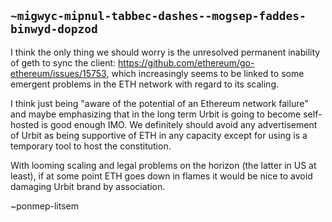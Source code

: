 ## `~migwyc-mipnul-tabbec-dashes--mogsep-faddes-binwyd-dopzod`
I think the only thing we should worry is the unresolved permanent inability of geth to sync the client: https://github.com/ethereum/go-ethereum/issues/15753,
which increasingly seems to be linked to some emergent problems in the ETH network with regard to its scaling. 

I think just being "aware of the potential of an Ethereum network failure" and maybe emphasizing that in the long term Urbit is going to become self-hosted is good enough IMO. We definitely should avoid any advertisement of Urbit as being supportive of ETH in any capacity except for using is a temporary tool to host the constitution.

With looming scaling and legal problems on the horizon (the latter in US at least), if at some point ETH goes down in flames it would be nice to avoid damaging Urbit brand by association. 

~ponmep-litsem